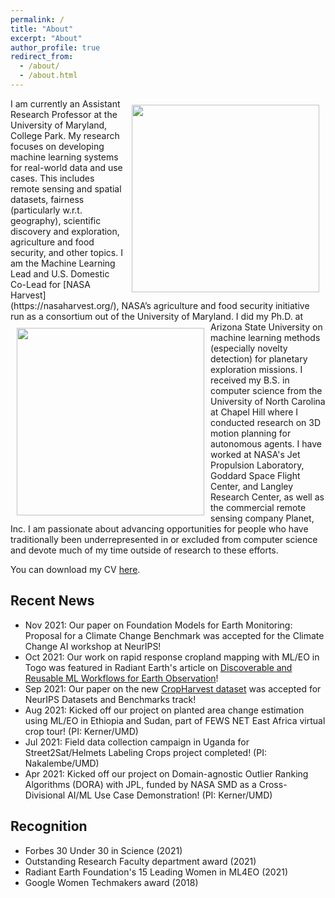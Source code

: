 ```yaml
---
permalink: /
title: "About"
excerpt: "About"
author_profile: true
redirect_from: 
  - /about/
  - /about.html
---
```


<img style="float: right; padding: 10px 10px 10px 10px;" src="http://hannah-rae.github.io/images/mali_l3h_small.gif" width=300>
I am currently an Assistant Research Professor at the University of Maryland, College Park. My research focuses on developing machine learning systems for real-world data and use cases. This includes remote sensing and spatial datasets, fairness (particularly w.r.t. geography), scientific discovery and exploration, agriculture and food security, and other topics. I am the Machine Learning Lead and U.S. Domestic Co-Lead for [NASA Harvest](https://nasaharvest.org/), NASA’s agriculture and food security initiative run as a consortium out of the University of Maryland.

<!-- ![Daily timelapse of PlanetScope images showing smallholder farms in Mali](http://hannah-rae.github.io/images/mali_l3h_small.gif)
<br><sub><sup>Timelapse of PlanetScope images showing smallholder farms in Mali</sup></sub> -->

<img style="float: left; padding: 10px 10px 10px 10px;" src="http://hannah-rae.github.io/images/msl-selfie.jpg" width=300>
I did my Ph.D. at Arizona State University on machine learning methods (especially novelty detection) for planetary exploration missions. I received my B.S. in computer science from the University of North Carolina at Chapel Hill where I conducted research on 3D motion planning for autonomous agents. I have worked at NASA's Jet Propulsion Laboratory, Goddard Space Flight Center, and Langley Research Center, as well as the commercial remote sensing company Planet, Inc. I am passionate about advancing opportunities for people who have traditionally been underrepresented in or excluded from computer science and devote much of my time outside of research to these efforts. 

<!-- ![Mars Science Lab "Curiosity" selfie at Bagnold Dune Field, Mars. Credit: NASA/JPL](http://hannah-rae.github.io/images/msl-selfie.jpg)
<br><sub><sup>Mars Science Lab "Curiosity" selfie at Bagnold Dune Field, Mars. Credit: NASA/JPL</sup></sub> -->

You can download my CV [here](http://hannah-rae.github.io/files/Kerner_Hannah_CV.pdf).

## Recent News
- Nov 2021: Our paper on Foundation Models for Earth Monitoring: Proposal for a Climate Change Benchmark was accepted for the Climate Change AI workshop at NeurIPS!
- Oct 2021: Our work on rapid response cropland mapping with ML/EO in Togo was featured in Radiant Earth's article on [Discoverable and Reusable ML Workflows for Earth Observation](https://medium.com/radiant-earth-insights/discoverable-and-reusable-ml-workflows-for-earth-observation-part-2-ebe2b4812d5a)!
- Sep 2021: Our paper on the new [CropHarvest dataset](https://openreview.net/forum?id=JtjzUXPEaCu) was accepted for NeurIPS Datasets and Benchmarks track!
- Aug 2021: Kicked off our project on planted area change estimation using ML/EO in Ethiopia and Sudan, part of FEWS NET East Africa virtual crop tour! (PI: Kerner/UMD)
- Jul 2021: Field data collection campaign in Uganda for Street2Sat/Helmets Labeling Crops project completed! (PI: Nakalembe/UMD)
- Apr 2021: Kicked off our project on Domain-agnostic Outlier Ranking Algorithms (DORA) with JPL, funded by NASA SMD as a Cross-Divisional AI/ML Use Case Demonstration! (PI: Kerner/UMD)

## Recognition
- Forbes 30 Under 30 in Science (2021)
- Outstanding Research Faculty department award (2021)
- Radiant Earth Foundation's 15 Leading Women in ML4EO (2021)
- Google Women Techmakers award (2018)